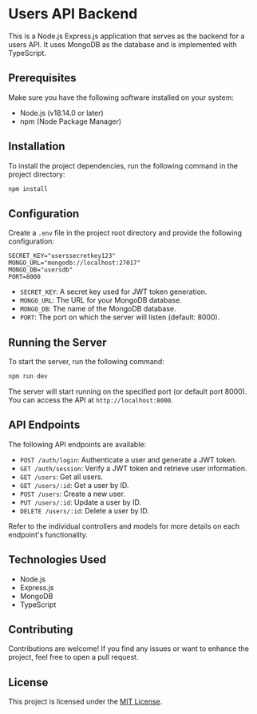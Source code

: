 # Users API Backend

This is a Node.js Express.js application that serves as the backend for a users API. It uses MongoDB as the database and is implemented with TypeScript.

## Prerequisites

Make sure you have the following software installed on your system:

- Node.js (v18.14.0 or later)
- npm (Node Package Manager)

## Installation

To install the project dependencies, run the following command in the project directory:

```bash
npm install
```

## Configuration

Create a `.env` file in the project root directory and provide the following configuration:

```plaintext
SECRET_KEY="userssecretkey123"
MONGO_URL="mongodb://localhost:27017"
MONGO_DB="usersdb"
PORT=8000
```

- `SECRET_KEY`: A secret key used for JWT token generation.
- `MONGO_URL`: The URL for your MongoDB database.
- `MONGO_DB`: The name of the MongoDB database.
- `PORT`: The port on which the server will listen (default: 8000).

## Running the Server

To start the server, run the following command:

```bash
npm run dev
```

The server will start running on the specified port (or default port 8000). You can access the API at `http://localhost:8000`.

## API Endpoints

The following API endpoints are available:

- `POST /auth/login`: Authenticate a user and generate a JWT token.
- `GET /auth/session`: Verify a JWT token and retrieve user information.
- `GET /users`: Get all users.
- `GET /users/:id`: Get a user by ID.
- `POST /users`: Create a new user.
- `PUT /users/:id`: Update a user by ID.
- `DELETE /users/:id`: Delete a user by ID.

Refer to the individual controllers and models for more details on each endpoint's functionality.

## Technologies Used

- Node.js
- Express.js
- MongoDB
- TypeScript

## Contributing

Contributions are welcome! If you find any issues or want to enhance the project, feel free to open a pull request.

## License

This project is licensed under the [MIT License](LICENSE).
